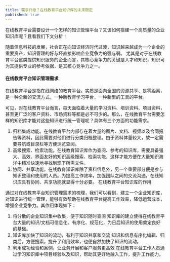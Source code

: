```yaml
---
title: 需求升级？在线教育平台知识库的未来限定
published: true
---
```


在线教育平台需要设计一个怎样的知识管理平台？又该如何搭建一个高质量的企业知识库呢？且看我们下文分析！

随着信息科技的发展，社会正在向知识经济时代过渡，知识越来越成为一个企业的重要资产，知识管理的好与坏直接影响企业竞争力的强与弱。
尤其是对于在线教育平台这类提供知识服务的企业而言，其核心竞争力的关键是人才和知识，知识可为其提供专业的参考依据，是其核心竞争力之一。

#### 在线教育平台知识管理需求

在线教育平台是指在线网络的教育平台。实质是面向全国的资源共享、是零距离，是一种全新的交流方式，一种新教育学习平台，一种新型的工具的平台。

可见，对在线教育平台而言，每天面临着大量的学习资料、培训资料、项目资料，甚至更广泛的客户资料、市场资料等都是必不可少的。那么，在线教育平台需要怎样的知识库才能对这些知识进行统一管理呢？具体有三个方面的功能需求。

1. 归档集成功能。在线教育平台内部存在着大量的图片、文档、视频以及合同报告等资料，因此需要对他们进行分类归档整理。由于资料体量较大，故一定需要导航或目录栏等方便浏览查阅。
2. 高级搜索、检索功能。在线教育知识库作为查阅、参考的知识库，需要具备强大、高效、界面友好的知识高级搜索、检索功能，这样才能方便在大量知识海洋中精准快速地寻找到现下所需文件。
3. 协同、共享功能。在线教育知识库除了资料信息外，另一个重要部分便是参与知识整理和使用的人员。为提高工作效率，加强团队之间的交流沟通，在线知识库具有协同、共享功能就显得十分必要。
在线教育平台知识库的作用

通过对在线教育平台知识管理需求的梳理，我们可以看到，建立一个企业知识库，对知识进行统一管理，能够有效帮助在线教育平台提高工作效率，降低运营成本，增强企业竞争力。其作用体现如下：

1. 将分散的企业知识集中收集，便于知识随时查阅
知识库的建立使得在线教育平台大量的知识/文档可信息化、有序化、规范化，为日后知识的使用奠定良好的基础。
2. 知识库加快了知识的流动，有利于知识共享和交流
知识和信息有序化编辑、归类后，方便搜索，提升了利用效率，也便自然加快了知识的流动。
3. 利用成功经验和案例，让业务开展和客户服务更高效
在线教育平台工作人员通过学习知识库中项目经验以及知识，帮助其更好地融入工作，提升工作能力。